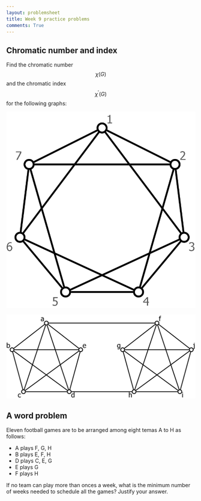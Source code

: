 ```yaml
---
layout: problemsheet
title: Week 9 practice problems
comments: True
---
```


Chromatic number and index
----

Find the chromatic number $$\chi(G)$$ and the chromatic index $$\chi^\prime(G)$$ for the following graphs:

![A seven vertex graph](heptagonleft.png)

![A ten vertex graph](twoK5.png)

A word problem
----

Eleven football games are to be arranged among eight temas A to H as follows:

- A plays F, G, H
- B plays E, F, H
- D plays C, E, G
- E plays G
- F plays H

If no team can play more than onces a week, what is the minimum number of weeks needed to schedule all the games?  Justify your answer.